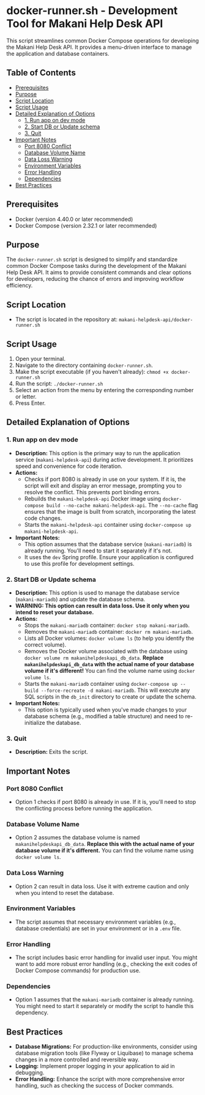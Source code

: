 # docker-runner.sh - Development Tool for Makani Help Desk API

This script streamlines common Docker Compose operations for developing the Makani Help Desk API. It provides a menu-driven interface to manage the application and database containers.

## Table of Contents

* [Prerequisites](#prerequisites)
* [Purpose](#purpose)
* [Script Location](#script-location)
* [Script Usage](#script-usage)
* [Detailed Explanation of Options](#detailed-explanation-of-options)
    * [1. Run app on dev mode](#1-run-app-on-dev-mode)
    * [2. Start DB or Update schema](#2-start-db-or-update-schema)
    * [3. Quit](#3-quit)
* [Important Notes](#important-notes)
    * [Port 8080 Conflict](#port-8080-conflict)
    * [Database Volume Name](#database-volume-name)
    * [Data Loss Warning](#data-loss-warning)
    * [Environment Variables](#environment-variables)
    * [Error Handling](#error-handling)
    * [Dependencies](#dependencies)
* [Best Practices](#best-practices)

## Prerequisites

* Docker (version 4.40.0 or later recommended)
* Docker Compose (version 2.32.1 or later recommended)

## Purpose

The `docker-runner.sh` script is designed to simplify and standardize common Docker Compose tasks during the development of the Makani Help Desk API. It aims to provide consistent commands and clear options for developers, reducing the chance of errors and improving workflow efficiency.

## Script Location

* The script is located in the repository at: `makani-helpdesk-api/docker-runner.sh`

## Script Usage

1.  Open your terminal.
2.  Navigate to the directory containing `docker-runner.sh`.
3.  Make the script executable (if you haven't already): `chmod +x docker-runner.sh`
4.  Run the script: `./docker-runner.sh`
5.  Select an action from the menu by entering the corresponding number or letter.
6.  Press Enter.

## Detailed Explanation of Options

### 1. Run app on dev mode

* **Description:** This option is the primary way to run the application service (`makani-helpdesk-api`) during active development. It prioritizes speed and convenience for code iteration.
* **Actions:**
    * Checks if port 8080 is already in use on your system. If it is, the script will exit and display an error message, prompting you to resolve the conflict. This prevents port binding errors.
    * Rebuilds the `makani-helpdesk-api` Docker image using `docker-compose build --no-cache makani-helpdesk-api`. The `--no-cache` flag ensures that the image is built from scratch, incorporating the latest code changes.
    * Starts the `makani-helpdesk-api` container using `docker-compose up makani-helpdesk-api`.
* **Important Notes:**
    * This option assumes that the database service (`makani-mariadb`) is already running. You'll need to start it separately if it's not.
    * It uses the `dev` Spring profile. Ensure your application is configured to use this profile for development settings.

### 2. Start DB or Update schema

* **Description:** This option is used to manage the database service (`makani-mariadb`) and update the database schema.
* **WARNING: This option can result in data loss. Use it only when you intend to reset your database.**
* **Actions:**
    * Stops the `makani-mariadb` container: `docker stop makani-mariadb`.
    * Removes the `makani-mariadb` container: `docker rm makani-mariadb`.
    * Lists all Docker volumes: `docker volume ls` (to help you identify the correct volume).
    * Removes the Docker volume associated with the database using `docker volume rm makanihelpdeskapi_db_data`. **Replace `makanihelpdeskapi_db_data` with the actual name of your database volume if it's different!** You can find the volume name using `docker volume ls`.
    * Starts the `makani-mariadb` container using `docker-compose up --build --force-recreate -d makani-mariadb`. This will execute any SQL scripts in the `db_init` directory to create or update the schema.
* **Important Notes:**
    * This option is typically used when you've made changes to your database schema (e.g., modified a table structure) and need to re-initialize the database.

### 3. Quit

* **Description:** Exits the script.

## Important Notes

### Port 8080 Conflict

* Option 1 checks if port 8080 is already in use. If it is, you'll need to stop the conflicting process before running the application.

### Database Volume Name

* Option 2 assumes the database volume is named `makanihelpdeskapi_db_data`. **Replace this with the actual name of your database volume if it's different.** You can find the volume name using `docker volume ls`.

### Data Loss Warning

* Option 2 can result in data loss. Use it with extreme caution and only when you intend to reset the database.

### Environment Variables

* The script assumes that necessary environment variables (e.g., database credentials) are set in your environment or in a `.env` file.

### Error Handling

* The script includes basic error handling for invalid user input. You might want to add more robust error handling (e.g., checking the exit codes of Docker Compose commands) for production use.

### Dependencies

* Option 1 assumes that the `makani-mariadb` container is already running. You might need to start it separately or modify the script to handle this dependency.

## Best Practices

* **Database Migrations:** For production-like environments, consider using database migration tools (like Flyway or Liquibase) to manage schema changes in a more controlled and reversible way.
* **Logging:** Implement proper logging in your application to aid in debugging.
* **Error Handling:** Enhance the script with more comprehensive error handling, such as checking the success of Docker commands.
